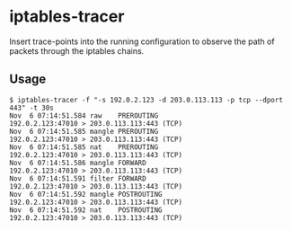 # iptables-tracer
Insert trace-points into the running configuration to observe the path of packets through the iptables chains.

Usage
-----

```
$ iptables-tracer -f "-s 192.0.2.123 -d 203.0.113.113 -p tcp --dport 443" -t 30s
Nov  6 07:14:51.584 raw    PREROUTING                     192.0.2.123:47010 > 203.0.113.113:443 (TCP)
Nov  6 07:14:51.585 mangle PREROUTING                     192.0.2.123:47010 > 203.0.113.113:443 (TCP)
Nov  6 07:14:51.585 nat    PREROUTING                     192.0.2.123:47010 > 203.0.113.113:443 (TCP)
Nov  6 07:14:51.586 mangle FORWARD                        192.0.2.123:47010 > 203.0.113.113:443 (TCP)
Nov  6 07:14:51.591 filter FORWARD                        192.0.2.123:47010 > 203.0.113.113:443 (TCP)
Nov  6 07:14:51.592 mangle POSTROUTING                    192.0.2.123:47010 > 203.0.113.113:443 (TCP)
Nov  6 07:14:51.592 nat    POSTROUTING                    192.0.2.123:47010 > 203.0.113.113:443 (TCP)
```
